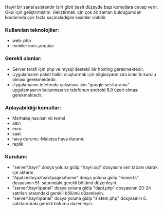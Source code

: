 Hayri bir sanal asistandır (siri gibi) basit düzeyde bazı komutlara cevap verir. Okul için geliştirmiştim. Geliştirmek için çok az zaman bulduğumdan kodlarında çok fazla saçmaladığım kısımlar olabilir.

### **Kullanılan teknolojiler:**

*   web: php 
*   mobile: ionic,angular

### Gerekli olanlar:

*   Server tarafı için php ve mysql destekli bir hosting gerekmektedir.
*   Uygulamanın paket halini oluşturmak için bilgisayarınızda ionic'in kurulu olması gerekmektedir.
*   Uygulamanın telefonda çalışması için "google sesli arama" uygulamasının bulunması ve telefonun android 6.0 üzeri olması gerekmektedir.

### Anlayabildiği komutlar:

*   Merhaba,nasılsın vb temel
*   altın
*   euro
*   saat
*   hava durumu :Malatya hava durumu
*   replik

### Kurulum:

*   "server\hayri" dosya yoluna gidip "hayri.sql" dosyasını veri tabanı olarak içe aktarın. 
*   "App\sestoyazi\src\pages\home" dosya yoluna gidip "home.ts" dosyasının 51. satırındaki gerekli bölümü düzenleyin. 
*   "server\hayri\panel" dosya yoluna gidip "dapi.php" dosyasının 20-24 satırları arasındaki gerekli bölümü düzenleyin. 
*   "server\hayri\panel" dosya yoluna gidip "sistem.php" dosyasının 6. satırlarındaki gerekli bölümü düzenleyin.
